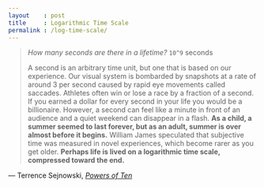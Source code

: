 ```yaml
---
layout    : post
title     : Logarithmic Time Scale
permalink : /log-time-scale/
---
```


> *How many seconds are there in a lifetime?* `10^9` seconds
>
> A second is an arbitrary time unit, but one that is based on our experience.
> Our visual system is bombarded by snapshots at a rate of around 3 per second
> caused by rapid eye movements called saccades. Athletes often win or lose a
> race by a fraction of a second. If you earned a dollar for every second in
> your life you would be a billionaire. However, a second can feel like a minute
> in front of an audience and a quiet weekend can disappear in a flash. **As a
> child, a summer seemed to last forever, but as an adult, summer is over almost
> before it begins.** William James speculated that subjective time was measured
> in novel experiences, which become rarer as you get older. **Perhaps life is
> lived on a logarithmic time scale, compressed toward the end.**

&mdash; Terrence Sejnowski, [*Powers of Ten*][edge]

[edge]: https://t.co/sToxfHn5Cm
